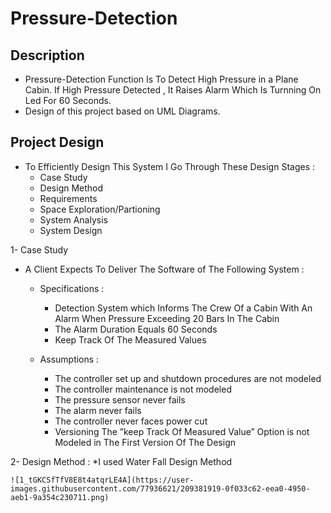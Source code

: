 # Pressure-Detection


## Description

* Pressure-Detection Function Is To Detect High Pressure in a Plane Cabin. If High Pressure Detected , It Raises Alarm 
  Which Is Turnning On Led For 60 Seconds.
* Design of this project based on UML Diagrams.

## Project Design

* To Efficiently Design This System I Go Through These Design Stages : 
  * Case Study
  * Design Method
  * Requirements
  * Space Exploration/Partioning
  * System Analysis
  * System Design
  
 1- Case Study
  * A Client Expects To Deliver The Software of The Following System :
  
    * Specifications :
      * Detection System which Informs The Crew Of a Cabin With An Alarm When Pressure Exceeding 20 Bars In The Cabin
      * The Alarm Duration Equals 60 Seconds
      * Keep Track Of The Measured Values 
      
    * Assumptions :
      * The controller set up and shutdown procedures are not modeled
      * The controller maintenance is not modeled
      * The pressure sensor never fails
      * The alarm never fails
      * The controller never faces power cut
      * Versioning  The ”keep Track Of Measured Value”  Option is not Modeled in The First Version Of The Design
      
  2- Design Method :
    *I used Water Fall Design Method
    
    ![1_tGKCSfTfV8E8t4atqrLE4A](https://user-images.githubusercontent.com/77936621/209381919-0f033c62-eea0-4950-aeb1-9a354c230711.png)










  
